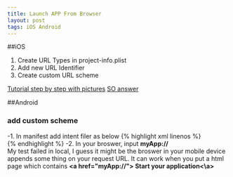 ```yaml
---
title: Launch APP From Browser
layout: post
tags: iOS Android
---
```

##iOS
1. Create URL Types in project-info.plist
2. Add new URL Identifier
3. Create custom URL scheme 

[Tutorial step by step with pictures](http://iosdevelopertips.com/cocoa/launching-your-own-application-via-a-custom-url-scheme.html)
[SO answer](http://stackoverflow.com/questions/25883113/open-ios-app-from-browser)


##Android
### add custom scheme    
-1. In manifest add intent filer as below
{% highlight xml linenos %}
<intent-filter>
    <action android:name="android.intent.action.VIEW" />
    <category android:name="android.intent.category.BROWSABLE" />
    <category android:name="android.intent.category.DEFAULT" />
	<data android:scheme="myApp"/>  
</intent-filter>
{% endhighlight %}
-2. In your broswer, input **myApp://**      
My test failed in local, I guess it might be the broswer in your mobile device appends some thing on your request URL. It can work when you put a html page which contains **\<a href="myApp://"> Start your application\<\a>**